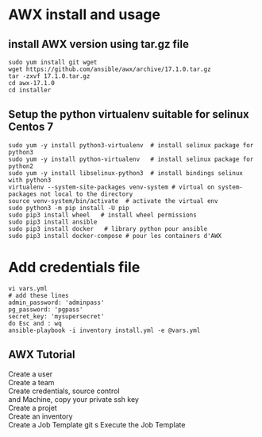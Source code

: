 # AWX install and usage

## install AWX version using tar.gz file
```shell
sudo yum install git wget
wget https://github.com/ansible/awx/archive/17.1.0.tar.gz
tar -zxvf 17.1.0.tar.gz
cd awx-17.1.0
cd installer
```
## Setup the python virtualenv suitable for selinux Centos 7  
```shell
sudo yum -y install python3-virtualenv  # install selinux package for python3
sudo yum -y install python-virtualenv   # install selinux package for python2
sudo yum -y install libselinux-python3  # install bindings selinux with python3
virtualenv --system-site-packages venv-system # virtual on system-packages not local to the directory
source venv-system/bin/activate  # activate the virtual env 
sudo python3 -m pip install -U pip
sudo pip3 install wheel   # install wheel permissions
sudo pip3 install ansible
sudo pip3 install docker   # library python pour ansible
sudo pip3 install docker-compose # pour les containers d'AWX
```
# Add credentials file 
```shell
vi vars.yml
# add these lines
admin_password: 'adminpass'
pg_password: 'pgpass'
secret_key: 'mysupersecret'
do Esc and : wq
ansible-playbook -i inventory install.yml -e @vars.yml
```

## AWX Tutorial
Create a user  
Create a team  
Create credentials, source control  
and Machine, copy your private ssh key    
Create a projet  
Create an inventory  
Create a Job Template  git s
Execute the Job Template  


